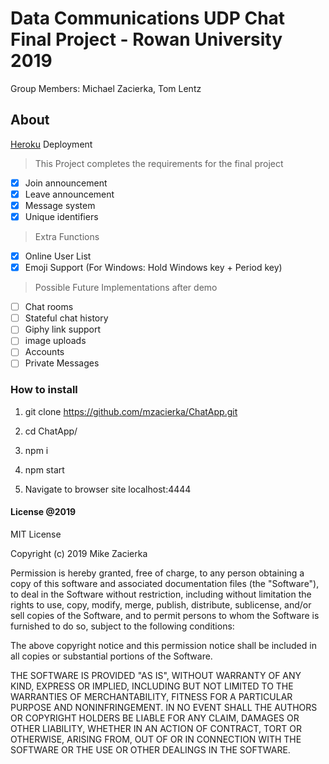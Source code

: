 # Data Communications UDP Chat Final Project - Rowan University 2019

Group Members: Michael Zacierka, Tom Lentz

## About

[Heroku](https://chat-app-mz.herokuapp.com/) Deployment

> This Project completes the requirements for the final project

- [x] Join announcement
- [x] Leave announcement
- [x] Message system
- [x] Unique identifiers

> Extra Functions

- [x] Online User List
- [x] Emoji Support (For Windows: Hold Windows key + Period key)

> Possible Future Implementations after demo

- [ ] Chat rooms
- [ ] Stateful chat history
- [ ] Giphy link support
- [ ] image uploads
- [ ] Accounts
- [ ] Private Messages

### How to install

 1. git clone https://github.com/mzacierka/ChatApp.git

 2. cd ChatApp/

 3. npm i

 4. npm start

 5. Navigate to browser site localhost:4444

#### License @2019

MIT License

Copyright (c) 2019 Mike Zacierka

Permission is hereby granted, free of charge, to any person obtaining a copy
of this software and associated documentation files (the "Software"), to deal
in the Software without restriction, including without limitation the rights
to use, copy, modify, merge, publish, distribute, sublicense, and/or sell
copies of the Software, and to permit persons to whom the Software is
furnished to do so, subject to the following conditions:

The above copyright notice and this permission notice shall be included in all
copies or substantial portions of the Software.

THE SOFTWARE IS PROVIDED "AS IS", WITHOUT WARRANTY OF ANY KIND, EXPRESS OR
IMPLIED, INCLUDING BUT NOT LIMITED TO THE WARRANTIES OF MERCHANTABILITY,
FITNESS FOR A PARTICULAR PURPOSE AND NONINFRINGEMENT. IN NO EVENT SHALL THE
AUTHORS OR COPYRIGHT HOLDERS BE LIABLE FOR ANY CLAIM, DAMAGES OR OTHER
LIABILITY, WHETHER IN AN ACTION OF CONTRACT, TORT OR OTHERWISE, ARISING FROM,
OUT OF OR IN CONNECTION WITH THE SOFTWARE OR THE USE OR OTHER DEALINGS IN THE
SOFTWARE.
